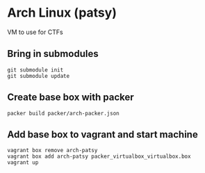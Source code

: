# Arch Linux (patsy)

VM to use for CTFs

## Bring in submodules

	git submodule init  
	git submodule update  

## Create base box with packer  

	packer build packer/arch-packer.json  

## Add base box to vagrant and start machine  

	vagrant box remove arch-patsy 
	vagrant box add arch-patsy packer_virtualbox_virtualbox.box  
	vagrant up  


